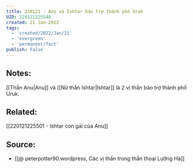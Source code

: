 ```yaml
---
title: 220121 - Anu và Ishtar bảo trợ thành phố Uruk
UID: 220121225548
created: 21-Jan-2022
tags:
  - 'created/2022/Jan/21'
  - 'evergreen'
  - 'permanent/fact'
publish: False
---
```

## Notes:
[[Thần Anu|Anu]] và [[Nữ thần Ishtar|Ishtar]] là 2 vị thần bảo trợ thành phố Uruk.

## Related:
[[220121225501 - Ishtar con gái của Anu]]
## Source:
- [[@ peterpotter90.wordpress, Các vị thần trong thần thoại Lưỡng Hà]]

